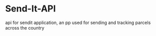 # Send-It-API
api for sendit application, an pp used for sending and tracking parcels across the country
